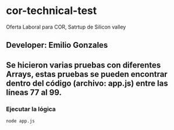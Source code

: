 # cor-technical-test
Oferta Laboral para COR, Satrtup de Silicon valley

Developer: Emilio Gonzales
---
Se hicieron varias pruebas con diferentes Arrays, estas pruebas se pueden encontrar dentro del código (archivo: app.js) entre las líneas 77 al 99.
---
### Ejecutar la lógica
```
node app.js
```
